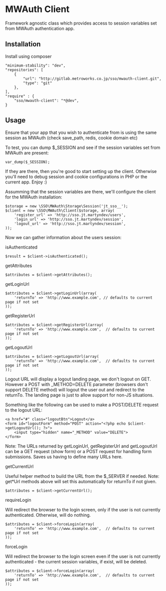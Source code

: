 # MWAuth Client #

Framework agnostic class which provides access to session variables set from MWAuth authentication app.

## Installation ##

Install using composer

```
"minimum-stability": "dev",
"repositories": [
    {
        "url": "http://gitlab.metroworks.co.jp/sso/mwauth-client.git",
        "type": "git"
    },
],
"require" : {
    "sso/mwauth-client": "*@dev",
}
```

## Usage ##

Ensure that your app that you wish to authenticate from is using the same session as MWAuth (check save_path, redis, cookie domain etc)

To test, you can dump $_SESSION and see if the session variables set from MWAuth are present:

```
var_dump($_SESSION);
```

If they are there, then you're good to start setting up the client. Otherwise you'll need to debug session and cookie configurations in PHP or the current app. Enjoy :)

Assumming that the session variables are there, we'll configure the client for the MWAuth installation:

```
$storage = new \SSO\MWAuth\Storage\Session('jt_sso__');
$client = new \SSO\MWAuth\Client($storage, array(
    'register_url' => 'http://sso.jt.martyndev/users',
    'login_url' => 'http://sso.jt.martyndev/session',
    'logout_url' => 'http://sso.jt.martyndev/session',
));
```

Now we can gather information about the users session:

isAuthenticated

```
$result = $client->isAuthenticated();
```

getAttributes

```
$attributes = $client->getAttributes();
```

getLoginUrl

```
$attributes = $client->getLoginUrl(array(
    'returnTo' => 'http://www.example.com', // defaults to current page if not set
));
```

getRegisterUrl

```
$attributes = $client->getRegisterUrl(array(
    'returnTo' => 'http://www.example.com',  // defaults to current page if not set
));
```

getLogoutUrl

```
$attributes = $client->getLogoutUrl(array(
    'returnTo' => 'http://www.example.com',  // defaults to current page if not set
));
```

Logout URL will display a logout landing page, we don't logout on GET. However a POST with
_METHOD=DELETE parameter (browsers don't support DELETE method) will logout the user out and
redirect to the returnTo. The landing page is just to allow support for non-JS situations.

Something like the following can be used to make a POST/DELETE request to the logout URL:

```
<a href="#" class="logoutBtn">Logout</a>
<form id="logoutForm" method="POST" action="<?php echo $client->getLogoutUrl(); ?>">
    <input type="hidden" name="_METHOD" value="DELETE">
</form>
```

Note: The URLs returned by getLoginUrl, getRegisterUrl and getLogoutUrl can be a GET request (show form) or
a POST request for handling form submissions. Saves us having to define many URLs here.

getCurrentUrl

Useful helper method to build the URL from the $_SERVER if needed. Note: get*Url methods above will
set this automatically for returnTo if not given.

```
$attributes = $client->getCurrentUrl();
```

requireLogin

Will redirect the browser to the login screen, only if the user is not currently authenticated.
Otherwise, will do nothing.

```
$attributes = $client->forceLogin(array(
    'returnTo' => 'http://www.example.com',  // defaults to current page if not set
));
```

forceLogin

Will redirect the browser to the login screen even if the user is not currently
authenticated - the current session variables, if exist, will be deleted.

```
$attributes = $client->forceLogin(array(
    'returnTo' => 'http://www.example.com',  // defaults to current page if not set
));
```
